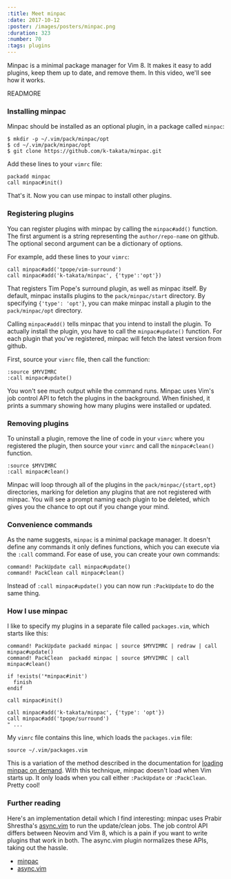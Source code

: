 ```yaml
---
:title: Meet minpac
:date: 2017-10-12
:poster: /images/posters/minpac.png
:duration: 323
:number: 70
:tags: plugins
---
```


Minpac is a minimal package manager for Vim 8.
It makes it easy to add plugins, keep them up to date, and remove them.
In this video, we'll see how it works.

READMORE

### Installing minpac

Minpac should be installed as an optional plugin, in a package called `minpac`:

    $ mkdir -p ~/.vim/pack/minpac/opt
    $ cd ~/.vim/pack/minpac/opt
    $ git clone https://github.com/k-takata/minpac.git

Add these lines to your `vimrc` file:

```viml
packadd minpac
call minpac#init()
```

That's it. Now you can use minpac to install other plugins.

### Registering plugins

You can register plugins with minpac by calling the `minpac#add()` function. The first argument is a string representing the `author/repo-name` on github. The optional second argument can be a dictionary of options.

For example, add these lines to your `vimrc`:

```viml
call minpac#add('tpope/vim-surround')
call minpac#add('k-takata/minpac', {'type':'opt'})
```

That registers Tim Pope's surround plugin, as well as minpac itself. By default, minpac installs plugins to the `pack/minpac/start` directory. By specifying `{'type': 'opt'}`, you can make minpac install a plugin to the `pack/minpac/opt` directory.

Calling `minpac#add()` tells minpac that you intend to install the plugin. To actually install the plugin, you have to call the `minpac#update()` function. For each plugin that you've registered, minpac will fetch the latest version from github.

First, source your `vimrc` file, then call the function:

    :source $MYVIMRC
    :call minpac#update()

You won't see much output while the command runs.
Minpac uses Vim's job control API to fetch the plugins in the background.
When finished, it prints a summary showing how many plugins were installed or updated.

### Removing plugins

To uninstall a plugin, remove the line of code in your `vimrc` where you registered the plugin, then source your `vimrc` and call the `minpac#clean()` function. 

    :source $MYVIMRC
    :call minpac#clean()

Minpac will loop through all of the plugins in the `pack/minpac/{start,opt}` directories, marking for deletion any plugins that are not registered with minpac.
You will see a prompt naming each plugin to be deleted, which gives you the chance to opt out if you change your mind.

### Convenience commands

As the name suggests, `minpac` is a minimal package manager.
It doesn't define any commands it only defines functions, which you can execute via the `:call` command.
For ease of use, you can create your own commands:

    command! PackUpdate call minpac#update()
    command! PackClean call minpac#clean()

Instead of `:call minpac#update()` you can now run `:PackUpdate` to do the same thing.

### How I use minpac

I like to specify my plugins in a separate file called `packages.vim`, which starts like this:

```viml
command! PackUpdate packadd minpac | source $MYVIMRC | redraw | call minpac#update()
command! PackClean  packadd minpac | source $MYVIMRC | call minpac#clean()

if !exists('*minpac#init')
  finish
endif

call minpac#init()

call minpac#add('k-takata/minpac', {'type': 'opt'})
call minpac#add('tpope/surround')
" ...
```

My `vimrc` file contains this line, which loads the `packages.vim` file:

```viml
source ~/.vim/packages.vim
```

This is a variation of the method described in the documentation for [loading minpac on demand][ondemand].
With this technique, minpac doesn't load when Vim starts up.
It only loads when you call either `:PackUpdate` or `:PackClean`.
Pretty cool!

### Further reading

Here's an implementation detail which I find interesting: minpac uses Prabir Shrestha's [async.vim][async] to run the update/clean jobs.
The job control API differs between Neovim and Vim 8, which is a pain if you want to write plugins that work in both.
The async.vim plugin normalizes these APIs, taking out the hassle.

* [minpac][]
* [async.vim][async]

[minpac]: https://github.com/k-takata/minpac
[async]: https://github.com/prabirshrestha/async.vim
[ondemand]: https://github.com/k-takata/minpac#load-minpac-on-demand

